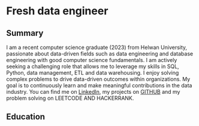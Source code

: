 # Fresh data engineer
## Summary
I am a recent computer science graduate (2023) from Helwan University, passionate about data-driven fields such as data engineering and database engineering with good computer science fundamentals. I am actively seeking a challenging role that allows me to leverage my skills in SQL, Python, data management, ETL and data warehousing. I enjoy solving complex problems to drive data-driven outcomes within organizations. My goal is to continuously learn and make meaningful contributions in the data industry. You can find me on [LinkedIn]([https://www.linkedin.com/in/ali-habib-8483371b0/](https://www.linkedin.com/in/ali-ahmed-habib-8483371b0/)), my projects on [GITHUB](https://github.com/Aly-Habib) and my problem solving on LEETCODE AND HACKERRANK.
## Education
